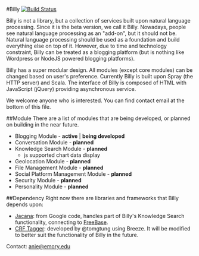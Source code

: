 #Billy [![Build Status](https://travis-ci.org/windweller/Spray-Blog.svg?branch=Spray-Blog)](https://travis-ci.org/windweller/Spray-Blog)

Billy is not a library, but a collection of services built upon natural language processing. Since it is the beta version, we call it Billy. Nowadays, people see natural language processing as an "add-on", but it should not be. Natural language processing should be used as a foundation and build everything else on top of it. However, due to time and technology constraint, Billy can be treated as a blogging platform (but is nothing like Wordpress or NodeJS powered blogging platforms).

Billy has a super modular design. All modules (except core modules) can be changed based on user's preference. Currently Billy is built upon Spray (the HTTP server) and Scala. The interface of Billy is composed of HTML with JavaScript (jQuery) providing asynchronous service.

We welcome anyone who is interested. You can find contact email at the bottom of this file. 

##Module
There are a list of modules that are being developed, or planned on building in the near future.
* Blogging Module - **active** | **being developed** 
* Conversation Module - **planned**
* Knowledge Search Module - **planned**
  - js supported chart data display
* Geolocation Module - **planned**
* File Management Module - **planned**
* Social Platform Management Module - **planned**
* Security Module - **planned**
* Personality Module - **planned**

##Dependency
Right now there are libraries and frameworks that Billy depends upon:
* [Jacana](https://code.google.com/p/jacana/): from Google code, handles part of Billy's Knowledge Search functionality, connecting to [FreeBase](freebase.com).
* [CRF Tagger](https://github.com/tomtung/nlp-class/tree/master/hw4): developed by @tomgtung using Breeze. It will be modified to better suit the functionality of Billy in the future.

Contact: anie@emory.edu
